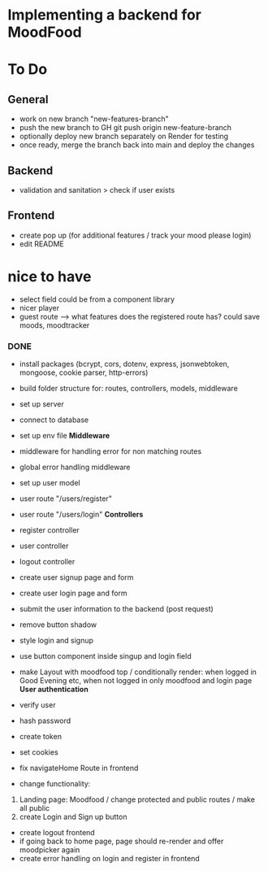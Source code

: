# Implementing a backend for MoodFood

# To Do

## General

- work on new branch "new-features-branch"
- push the new branch to GH git push origin new-feature-branch
- optionally deploy new branch separately on Render for testing
- once ready, merge the branch back into main and deploy the changes

## Backend
- validation and sanitation > check if user exists 

## Frontend
- create pop up (for additional features / track your mood please login)
- edit README

# nice to have

- select field could be from a component library
- nicer player
- guest route --> what features does the registered route has? could save moods, moodtracker

### DONE

- install packages (bcrypt, cors, dotenv, express, jsonwebtoken, mongoose, cookie parser, http-errors)
- build folder structure for: routes, controllers, models, middleware
- set up server
- connect to database
- set up env file
  **Middleware**
- middleware for handling error for non matching routes
- global error handling middleware
- set up user model
- user route "/users/register"
- user route "/users/login"
  **Controllers**
- register controller
- user controller
- logout controller
- create user signup page and form
- create user login page and form
- submit the user information to the backend (post request)
- remove button shadow
- style login and signup
- use button component inside singup and login field
- make Layout with moodfood top / conditionally render: when logged in Good Evening etc, when not logged in only moodfood and login page
  **User authentication**

- verify user
- hash password
- create token
- set cookies
- fix navigateHome Route in frontend

- change functionality:

1. Landing page: Moodfood / change protected and public routes / make all public
2. create Login and Sign up button
- create logout frontend
- if going back to home page, page should re-render and offer moodpicker again
- create error handling on login and register in frontend 